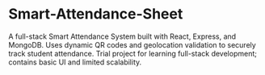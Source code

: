# Smart-Attendance-Sheet
A full-stack Smart Attendance System built with React, Express, and MongoDB. Uses dynamic QR codes and geolocation validation to securely track student attendance. Trial project for learning full-stack development; contains basic UI and limited scalability.
